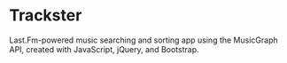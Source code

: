 # **Trackster**

Last.Fm-powered music searching and sorting app using the MusicGraph API, created with JavaScript, jQuery, and Bootstrap. 
